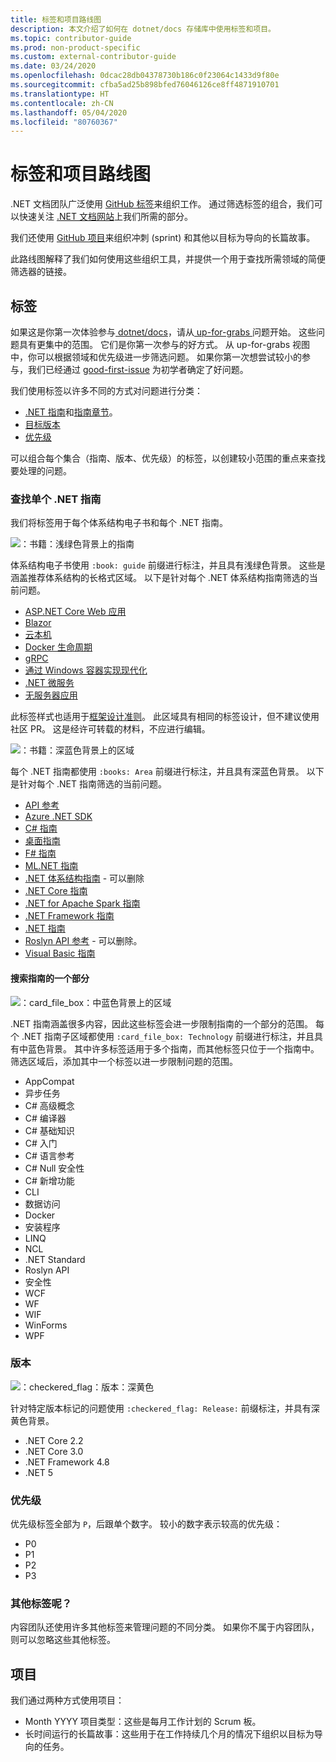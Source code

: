 ```yaml
---
title: 标签和项目路线图
description: 本文介绍了如何在 dotnet/docs 存储库中使用标签和项目。
ms.topic: contributor-guide
ms.prod: non-product-specific
ms.custom: external-contributor-guide
ms.date: 03/24/2020
ms.openlocfilehash: 0dcac28db04378730b186c0f23064c1433d9f80e
ms.sourcegitcommit: cfba5ad25b898bfed76046126ce8ff4871910701
ms.translationtype: HT
ms.contentlocale: zh-CN
ms.lasthandoff: 05/04/2020
ms.locfileid: "80760367"
---
```

# <a name="labels-and-projects-roadmap"></a>标签和项目路线图

.NET 文档团队广泛使用 [ GitHub 标签](https://github.com/dotnet/docs/labels)来组织工作。 通过筛选标签的组合，我们可以快速关注 [.NET 文档网站](https://docs.microsoft.com/dotnet)上我们所需的部分。

我们还使用 [GitHub 项目](https://github.com/dotnet/docs/projects)来组织冲刺 (sprint) 和其他以目标为导向的长篇故事。

此路线图解释了我们如何使用这些组织工具，并提供一个用于查找所需领域的简便筛选器的链接。

## <a name="labels"></a>标签

如果这是你第一次体验参与[ dotnet/docs](https://github.com/dotnet/docs)，请从[ up-for-grabs ](https://github.com/dotnet/docs/labels/up-for-grabs)问题开始。 这些问题具有更集中的范围。 它们是你第一次参与的好方式。 从 up-for-grabs 视图中，你可以根据领域和优先级进一步筛选问题。 如果你第一次想尝试较小的参与，我们已经通过 [good-first-issue](https://github.com/dotnet/docs/labels/good-first-issue) 为初学者确定了好问题。

我们使用标签以许多不同的方式对问题进行分类：

- [.NET 指南](#find-a-single-net-guide)和[指南章节](#search-one-section-of-a-guide)。
- [目标版本](#releases)
- [优先级](#priority)

可以组合每个集合（指南、版本、优先级）的标签，以创建较小范围的重点来查找要处理的问题。

### <a name="find-a-single-net-guide"></a>查找单个 .NET 指南

我们将标签用于每个体系结构电子书和每个 .NET 指南。

![：书籍：浅绿色背景上的指南](./media/labels-projects/guide.png "体系结构指南标签的前缀")

体系结构电子书使用 `:book: guide` 前缀进行标注，并且具有浅绿色背景。 这些是涵盖推荐体系结构的长格式区域。 以下是针对每个 .NET 体系结构指南筛选的当前问题。

- [ASP.NET Core Web 应用](https://github.com/dotnet/docs/labels/%3Abook%3A%20guide%20-%20ASP.NET%20Core%20web%20apps)
- [Blazor](https://github.com/dotnet/docs/labels/%3Abook%3A%20guide%20-%20Blazor)
- [云本机](https://github.com/dotnet/docs/labels/%3Abook%3A%20guide%20-%20Cloud%20Native)
- [Docker 生命周期](https://github.com/dotnet/docs/labels/%3Abook%3A%20guide%20-%20Docker%20lifecycle)
- [gRPC](https://github.com/dotnet/docs/labels/%3Abook%3A%20guide%20-%20gRPC)
- [通过 Windows 容器实现现代化](https://github.com/dotnet/docs/labels/%3Abook%3A%20guide%20-%20Modernizing%20w%2F%20Windows%20containers)
- [.NET 微服务](https://github.com/dotnet/docs/labels/%3Abook%3A%20guide%20-%20.NET%20Microservices)
- [无服务器应用](https://github.com/dotnet/docs/labels/%3Abook%3A%20guide%20-%20Serverless%20apps)

此标签样式也适用于[框架设计准则](https://github.com/dotnet/docs/labels/%3Abook%3A%20guide%20-%20Framework%20Design%20Guidelines)。 此区域具有相同的标签设计，但不建议使用社区 PR。 这是经许可转载的材料，不应进行编辑。

![：书籍：深蓝色背景上的区域](./media/labels-projects/area.png ".NET 指南区域标签的前缀")

每个 .NET 指南都使用 `:books: Area` 前缀进行标注，并且具有深蓝色背景。 以下是针对每个 .NET 指南筛选的当前问题。

- [API 参考](https://github.com/dotnet/docs/labels/%3Abooks%3A%20Area%20-%20API%20Reference)
- [Azure .NET SDK](https://github.com/dotnet/docs/labels/%3Abooks%3A%20Area%20-%20Azure%20.NET%20SDk)
- [C# 指南](https://github.com/dotnet/docs/labels/%3Abooks%3A%20Area%20-%20C%23%20Guide)
- [桌面指南](https://github.com/dotnet/docs/labels/%3Abooks%3A%20Area%20-%20Desktop%20Guide)
- [F# 指南](https://github.com/dotnet/docs/labels/%3Abooks%3A%20Area%20-%20F%23%20Guide)
- [ML.NET 指南](https://github.com/dotnet/docs/labels/%3Abooks%3A%20Area%20-%20ML.NET%20Guide)
- [.NET 体系结构指南](https://github.com/dotnet/docs/labels/%3Abooks%3A%20Area%20-%20.NET%20Architecture%20Guide) - 可以删除
- [.NET Core 指南](https://github.com/dotnet/docs/labels/%3Abooks%3A%20Area%20-%20.NET%20Core%20Guide)
- [.NET for Apache Spark 指南](https://github.com/dotnet/docs/labels/%3Abooks%3A%20Area%20-%20.NET%20for%20Apache%20Spark%20Guide)
- [.NET Framework 指南](https://github.com/dotnet/docs/labels/%3Abooks%3A%20Area%20-%20.NET%20Framework%20Guide)
- [.NET 指南](https://github.com/dotnet/docs/labels/%3Abooks%3A%20Area%20-%20.NET%20Guide)
- [Roslyn API 参考](https://github.com/dotnet/docs/labels/%3Abooks%3A%20Area%20-%20Roslyn%20API%20Reference) - 可以删除。
- [Visual Basic 指南](https://github.com/dotnet/docs/labels/%3Abooks%3A%20Area%20-%20Visual%20Basic%20Guide)

#### <a name="search-one-section-of-a-guide"></a>搜索指南的一个部分

![：card_file_box：中蓝色背景上的区域](./media/labels-projects/technology.png ".NET 指南子区域标签的前缀")

.NET 指南涵盖很多内容，因此这些标签会进一步限制指南的一个部分的范围。 每个 .NET 指南子区域都使用 `:card_file_box: Technology` 前缀进行标注，并且具有中蓝色背景。 其中许多标签适用于多个指南，而其他标签只位于一个指南中。 筛选区域后，添加其中一个标签以进一步限制问题的范围。

- AppCompat
- 异步任务
- C# 高级概念
- C# 编译器
- C# 基础知识
- C# 入门
- C# 语言参考
- C# Null 安全性
- C# 新增功能
- CLI
- 数据访问
- Docker
- 安装程序
- LINQ
- NCL
- .NET Standard
- Roslyn API
- 安全性
- WCF
- WF
- WIF
- WinForms
- WPF

### <a name="releases"></a>版本

![：checkered_flag：版本：深黄色](./media/labels-projects/release.png "版本标签的前缀")

针对特定版本标记的问题使用 `:checkered_flag: Release:` 前缀标注，并具有深黄色背景。

- .NET Core 2.2
- .NET Core 3.0
- .NET Framework 4.8
- .NET 5

### <a name="priority"></a>优先级

优先级标签全部为 `P`，后跟单个数字。 较小的数字表示较高的优先级：

- P0
- P1
- P2
- P3

### <a name="what-about-the-other-labels"></a>其他标签呢？

内容团队还使用许多其他标签来管理问题的不同分类。 如果你不属于内容团队，则可以忽略这些其他标签。

## <a name="projects"></a>项目

我们通过两种方式使用项目：

- Month YYYY 项目类型：这些是每月工作计划的 Scrum 板。
- 长时间运行的长篇故事：这些用于在工作持续几个月的情况下组织以目标为导向的任务。
